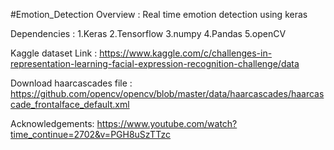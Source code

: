#Emotion_Detection
Overview : Real time emotion detection using keras

Dependencies : 1.Keras 2.Tensorflow 3.numpy 4.Pandas 5.openCV

Kaggle dataset Link : https://www.kaggle.com/c/challenges-in-representation-learning-facial-expression-recognition-challenge/data

Download haarcascades file : https://github.com/opencv/opencv/blob/master/data/haarcascades/haarcascade_frontalface_default.xml

Acknowledgements: https://www.youtube.com/watch?time_continue=2702&v=PGH8uSzTTzc
